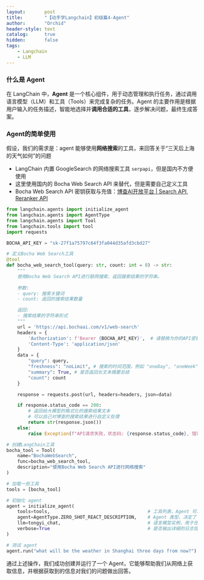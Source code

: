 ```yaml
---
layout:       post
title:        "【动手学Langchain】初级篇4-Agent"
author:       "Orchid"
header-style: text
catalog:      true
hidden:       false
tags:
    - Langchain
    - LLM
---
```


### 什么是 Agent

在 LangChain 中，**Agent** 是一个核心组件，用于动态管理和执行任务，通过调用语言模型（LLM）和工具（Tools）来完成复杂的任务。Agent 的主要作用是根据用户输入的任务描述，智能地选择并**调用合适的工具**，逐步解决问题，最终生成答案。

### Agent的简单使用

假设，我们的需求是：agent 能够使用**网络搜索**的工具，来回答关于“三天后上海的天气如何”的问题

* LangChain 内置 GoogleSearch 的网络搜索工具 `serpapi`，但是国内不方便使用
* 这里使用国内的 Bocha Web Search API 来替代，但是需要自己定义工具
* Bocha Web Search API 密钥获取与充值：[博查AI开放平台 | Search API, Reranker API](https://open.bochaai.com/)

```python
from langchain.agents import initialize_agent
from langchain.agents import AgentType
from langchain.agents import Tool
from langchain.tools import tool
import requests

BOCHA_API_KEY = "sk-27f1a75797c64f3fa044d35afd3cbd27"

# 定义Bocha Web Search工具
@tool
def bocha_web_search_tool(query: str, count: int = 8) -> str:
    """
    使用Bocha Web Search API进行联网搜索，返回搜索结果的字符串。
    
    参数:
    - query: 搜索关键词
    - count: 返回的搜索结果数量

    返回:
    - 搜索结果的字符串形式
    """
    url = 'https://api.bochaai.com/v1/web-search'
    headers = {
        'Authorization': f'Bearer {BOCHA_API_KEY}',  # 请替换为你的API密钥
        'Content-Type': 'application/json'
    }
    data = {
        "query": query,
        "freshness": "noLimit", # 搜索的时间范围，例如 "oneDay", "oneWeek", "oneMonth", "oneYear", "noLimit"
        "summary": True, # 是否返回长文本摘要总结
        "count": count
    }

    response = requests.post(url, headers=headers, json=data)

    if response.status_code == 200:
        # 返回给大模型的格式化的搜索结果文本
        # 可以自己对博查的搜索结果进行自定义处理
        return str(response.json())
    else:
        raise Exception(f"API请求失败，状态码: {response.status_code}, 错误信息: {response.text}")

# 创建LangChain工具
bocha_tool = Tool(
    name="BochaWebSearch",
    func=bocha_web_search_tool,
    description="使用Bocha Web Search API进行网络搜索"
)

# 加载一些工具
tools = [bocha_tool]

# 初始化 agent
agent = initialize_agent(
    tools=tools,                                    # 工具列表，Agent 可以调用的工具。
    agent=AgentType.ZERO_SHOT_REACT_DESCRIPTION,    # Agent 类型，决定了 Agent 的行为模式。
    llm=tongyi_chat,                                # 语言模型实例，用于任务解析和生成。
    verbose=True                                    # 是否输出详细的日志信息，用于调试。
)

# 测试 agent
agent.run("what will be the weather in Shanghai three days from now?")
```

通过上述操作，我们成功创建并运行了一个 Agent，它能够帮助我们从网络上获取信息，并根据获取到的信息对我们的问题做出回答。